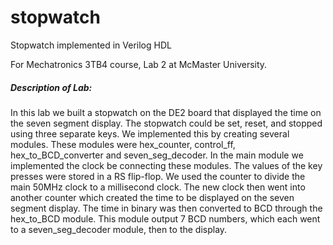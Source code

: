 # stopwatch
Stopwatch implemented in Verilog HDL

For Mechatronics 3TB4 course, Lab 2 at McMaster University.
##### Description of Lab:
In this lab we built a stopwatch on the DE2 board that displayed the time on the seven
segment display. The stopwatch could be set, reset, and stopped using three separate keys.
We implemented this by creating several modules. These modules were hex_counter,
control_ff, hex_to_BCD_converter and seven_seg_decoder. In the main module we
implemented the clock be connecting these modules. The values of the key presses were
stored in a RS flip-flop. We used the counter to divide the main 50MHz clock to a millisecond
clock. The new clock then went into another counter which created the time to be displayed on
the seven segment display. The time in binary was then converted to BCD through the
hex_to_BCD module. This module output 7 BCD numbers, which each went to a
seven_seg_decoder module, then to the display.   
